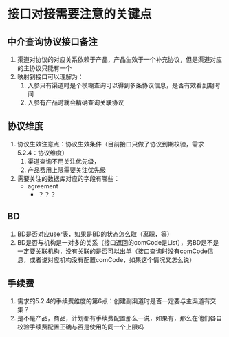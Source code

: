# 接口对接需要注意的关键点

## 中介查询协议接口备注

1. 渠道对协议的对应关系依赖于产品，产品生效于一个补充协议，但是渠道对应的主协议只能有一个
2. 映射到接口可以理解为：
   1. 入参只有渠道时是个模糊查询可以得到多条协议信息，是否有效看到期时间
   2. 入参有产品时就会精确查询关联协议

## 协议维度

1. 协议生效注意点：协议生效条件（目前接口只做了协议到期校验，需求5.2.4：协议维度）
   1. 渠道查询不用关注优先级，
   2. 产品费用上限需要关注优先级
2. 需要关注的数据库对应的字段有哪些：
    - agreement
      - ？？？
  

## BD

1. BD是否对应user表，如果是BD的状态怎么取（离职，等）
2. BD是否与机构是一对多的关系（接口返回的comCode是List），另BD是不是一定要关联机构，没有关联的是否可以出单（接口查询时没有comCode信息，或者说对应机构没有配置comCode，如果这个情况又怎么说）

## 手续费

1. 需求的5.2.4的手续费维度的第6点：创建副渠道时是否一定要与主渠道有交集？
2. 是不是产品，商品，计划都有手续费配置那么一说，如果有，那么在他们各自校验手续费配置正确与否是使用的同一个上限吗